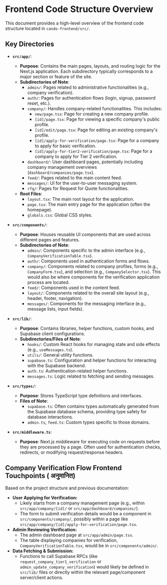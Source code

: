 # Frontend Code Structure Overview

This document provides a high-level overview of the frontend code structure located in `cando-frontend/src/`.

## Key Directories

*   **`src/app/`**:
    *   **Purpose**: Contains the main pages, layouts, and routing logic for the Next.js application. Each subdirectory typically corresponds to a major section or feature of the site.
    *   **Subdirectories of Note**:
        *   `admin/`: Pages related to administrative functionalities (e.g., company verification).
        *   `auth/`: Pages for authentication flows (login, signup, password reset, etc.).
        *   `company/`: Handles company-related functionalities. This includes:
            *   `new/page.tsx`: Page for creating a new company profile.
            *   `[id]/page.tsx`: Page for viewing a specific company's public profile.
            *   `[id]/edit/page.tsx`: Page for editing an existing company's profile.
            *   `[id]/apply-for-verification/page.tsx`: Page for a company to apply for basic verification.
            *   `[id]/apply-for-tier2-verification/page.tsx`: Page for a company to apply for Tier 2 verification.
        *   `dashboard/`: User dashboard pages, potentially including company management overviews (`dashboard/companies/page.tsx`).
        *   `feed/`: Pages related to the main content feed.
        *   `messages/`: UI for the user-to-user messaging system.
        *   `rfq/`: Pages for Request for Quote functionalities.
    *   **Root Files**:
        *   `layout.tsx`: The main root layout for the application.
        *   `page.tsx`: The main entry page for the application (often the homepage).
        *   `globals.css`: Global CSS styles.

*   **`src/components/`**:
    *   **Purpose**: Houses reusable UI components that are used across different pages and features.
    *   **Subdirectories of Note**:
        *   `admin/`: Components specific to the admin interface (e.g., `CompanyVerificationTable.tsx`).
        *   `auth/`: Components used in authentication forms and flows.
        *   `company/`: Components related to company profiles, forms (e.g., `CompanyForm.tsx`), and selection (e.g., `CompanySelector.tsx`). This would also be where components for the verification application process are located.
        *   `feed/`: Components used in the content feed.
        *   `layout/`: Components related to the overall site layout (e.g., header, footer, navigation).
        *   `messages/`: Components for the messaging interface (e.g., message lists, input fields).

*   **`src/lib/`**:
    *   **Purpose**: Contains libraries, helper functions, custom hooks, and Supabase client configurations.
    *   **Subdirectories/Files of Note**:
        *   `hooks/`: Custom React hooks for managing state and side effects (e.g., `useMessages.ts`).
        *   `utils/`: General utility functions.
        *   `supabase.ts`: Configuration and helper functions for interacting with the Supabase backend.
        *   `auth.ts`: Authentication-related helper functions.
        *   `messages.ts`: Logic related to fetching and sending messages.

*   **`src/types/`**:
    *   **Purpose**: Stores TypeScript type definitions and interfaces.
    *   **Files of Note**:
        *   `supabase.ts`: Often contains types automatically generated from the Supabase database schema, providing type safety for database interactions.
        *   `admin.ts`, `feed.ts`: Custom types specific to those domains.

*   **`src/middleware.ts`**:
    *   **Purpose**: Next.js middleware for executing code on requests before they are processed by a page. Often used for authentication checks, redirects, or modifying request/response headers.

## Company Verification Flow Frontend Touchpoints ( अनुमानित)

Based on the project structure and previous documentation:

*   **User Applying for Verification:**
    *   Likely starts from a company management page (e.g., within `src/app/company/[id]/` or `src/app/dashboard/companies/`).
    *   The form to submit verification details would be a component in `src/components/company/`, possibly within a page like `src/app/company/[id]/apply-for-verification/page.tsx`.
*   **Admin Reviewing Verification:**
    *   The admin dashboard page at `src/app/admin/page.tsx`.
    *   The table displaying companies for verification, `CompanyVerificationTable.tsx`, would be in `src/components/admin/`.
*   **Data Fetching & Submission:**
    *   Functions to call Supabase RPCs (like `request_company_tier1_verification` or `admin_update_company_verification`) would likely be defined in `src/lib/` files or directly within the relevant page/component server/client actions. 